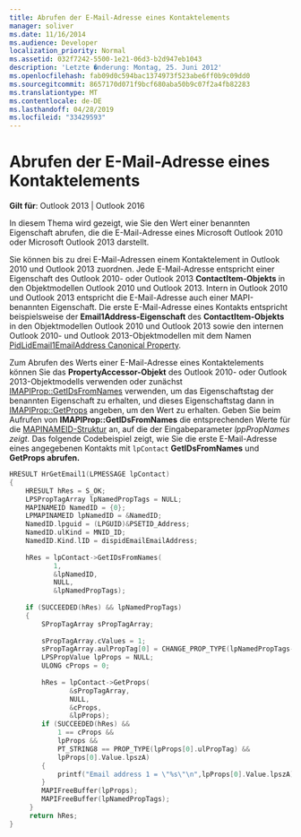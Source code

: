 ```yaml
---
title: Abrufen der E-Mail-Adresse eines Kontaktelements
manager: soliver
ms.date: 11/16/2014
ms.audience: Developer
localization_priority: Normal
ms.assetid: 032f7242-5500-1e21-06d3-b2d947eb1043
description: 'Letzte �nderung: Montag, 25. Juni 2012'
ms.openlocfilehash: fab09d0c594bac1374973f523abe6ff0b9c09dd0
ms.sourcegitcommit: 8657170d071f9bcf680aba50b9c07f2a4fb82283
ms.translationtype: MT
ms.contentlocale: de-DE
ms.lasthandoff: 04/28/2019
ms.locfileid: "33429593"
---
```

# <a name="get-the-email-address-of-a-contact-item"></a>Abrufen der E-Mail-Adresse eines Kontaktelements

**Gilt für**: Outlook 2013 | Outlook 2016 
  
In diesem Thema wird gezeigt, wie Sie den Wert einer benannten Eigenschaft abrufen, die die E-Mail-Adresse eines Microsoft Outlook 2010 oder Microsoft Outlook 2013 darstellt.
  
Sie können bis zu drei E-Mail-Adressen einem Kontaktelement in Outlook 2010 und Outlook 2013 zuordnen. Jede E-Mail-Adresse entspricht einer Eigenschaft des Outlook 2010- oder Outlook 2013 **ContactItem-Objekts** in den Objektmodellen Outlook 2010 und Outlook 2013. Intern in Outlook 2010 und Outlook 2013 entspricht die E-Mail-Adresse auch einer MAPI-benannten Eigenschaft. Die erste E-Mail-Adresse eines Kontakts entspricht beispielsweise der **Email1Address-Eigenschaft** des **ContactItem-Objekts** in den Objektmodellen Outlook 2010 und Outlook 2013 sowie den internen Outlook 2010- und Outlook 2013-Objektmodellen mit dem Namen [PidLidEmail1EmailAddress Canonical Property](pidlidemail1emailaddress-canonical-property.md).
  
Zum Abrufen des Werts einer E-Mail-Adresse eines Kontaktelements können Sie das **PropertyAccessor-Objekt** des Outlook 2010- oder Outlook 2013-Objektmodells verwenden oder zunächst [IMAPIProp::GetIDsFromNames](imapiprop-getidsfromnames.md) verwenden, um das Eigenschaftstag der benannten Eigenschaft zu erhalten, und dieses Eigenschaftstag dann in [IMAPIProp::GetProps](imapiprop-getprops.md) angeben, um den Wert zu erhalten. Geben Sie beim Aufrufen von **IMAPIProp::GetIDsFromNames** die entsprechenden Werte für die [MAPINAMEID-Struktur](mapinameid.md) an, auf die der Eingabeparameter _lppPropNames zeigt._ Das folgende Codebeispiel zeigt, wie Sie die erste E-Mail-Adresse eines angegebenen Kontakts mit `lpContact` **GetIDsFromNames** und **GetProps abrufen.** 
  
```cpp
HRESULT HrGetEmail1(LPMESSAGE lpContact) 
{ 
    HRESULT hRes = S_OK; 
    LPSPropTagArray lpNamedPropTags = NULL; 
    MAPINAMEID NamedID = {0}; 
    LPMAPINAMEID lpNamedID = &NamedID; 
    NamedID.lpguid = (LPGUID)&PSETID_Address; 
    NamedID.ulKind = MNID_ID; 
    NamedID.Kind.lID = dispidEmailEmailAddress; 
 
    hRes = lpContact->GetIDsFromNames( 
           1,  
           &lpNamedID,  
           NULL,  
           &lpNamedPropTags); 
 
    if (SUCCEEDED(hRes) && lpNamedPropTags) 
    { 
        SPropTagArray sPropTagArray; 
 
        sPropTagArray.cValues = 1; 
        sPropTagArray.aulPropTag[0] = CHANGE_PROP_TYPE(lpNamedPropTags->aulPropTag[0],PT_STRING8); 
        LPSPropValue lpProps = NULL; 
        ULONG cProps = 0; 
 
        hRes = lpContact->GetProps( 
               &sPropTagArray, 
               NULL, 
               &cProps, 
               &lpProps); 
        if (SUCCEEDED(hRes) &&  
            1 == cProps &&  
            lpProps &&  
            PT_STRING8 == PROP_TYPE(lpProps[0].ulPropTag) && 
            lpProps[0].Value.lpszA) 
        { 
            printf("Email address 1 = \"%s\"\n",lpProps[0].Value.lpszA); 
        } 
        MAPIFreeBuffer(lpProps); 
        MAPIFreeBuffer(lpNamedPropTags); 
     } 
     return hRes; 
}
```


